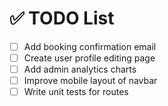 # ✅ TODO List

- [ ] Add booking confirmation email
- [ ] Create user profile editing page
- [ ] Add admin analytics charts
- [ ] Improve mobile layout of navbar
- [ ] Write unit tests for routes
